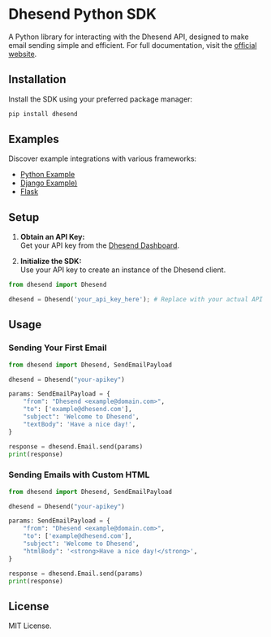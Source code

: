# Dhesend Python SDK

A Python library for interacting with the Dhesend API, designed to make email sending simple and efficient.
For full documentation, visit the [official website](https://dhesend.vercel.app/docs/introduction).

## Installation

Install the SDK using your preferred package manager:

```bash
pip install dhesend
```

## Examples

Discover example integrations with various frameworks:

- [Python Example](https://github.com/dhesend-org/dhesend-python-example)
- [Django Example)](https://github.com/dhesend-org/dhesend-django-example)
- [Flask](https://github.com/dhesend-org/dhesend-nextjs-pages-router-example)

## Setup

1. **Obtain an API Key:**  
      Get your API key from the [Dhesend Dashboard](https://dhesend.vercel.app/api-keys).

2. **Initialize the SDK:**  
      Use your API key to create an instance of the Dhesend client.

```py
from dhesend import Dhesend

dhesend = Dhesend('your_api_key_here'); # Replace with your actual API key
```

## Usage

### Sending Your First Email

```py
from dhesend import Dhesend, SendEmailPayload

dhesend = Dhesend("your-apikey")

params: SendEmailPayload = {
    "from": "Dhesend <example@domain.com>",
    "to": ['example@dhesend.com'],
    "subject": 'Welcome to Dhesend',
    "textBody": 'Have a nice day!',
}

response = dhesend.Email.send(params)
print(response)
```

### Sending Emails with Custom HTML

```py
from dhesend import Dhesend, SendEmailPayload

dhesend = Dhesend("your-apikey")

params: SendEmailPayload = {
    "from": "Dhesend <example@domain.com>",
    "to": ['example@dhesend.com'],
    "subject": 'Welcome to Dhesend',
    "htmlBody": '<strong>Have a nice day!</strong>',
}

response = dhesend.Email.send(params)
print(response)
```

## License
MIT License.